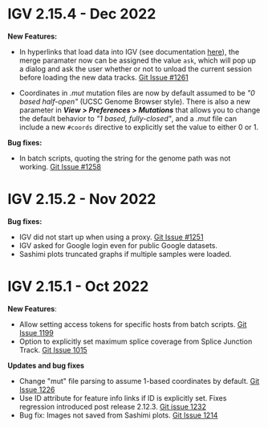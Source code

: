 # IGV 2.15.4 - Dec 2022

**New Features:**

* In hyperlinks that load data into IGV (see documentation [here](../UserGuide/advanced/external_control.md#html-links)), the merge paramater now can be assigned the value ```ask```, which will pop up a dialog and ask the user whether or not to unload the current session before loading the new data tracks.  [Git Issue #1261](https://github.com/igvteam/igv/issues/1261) 

* Coordinates in *.mut* mutation files are now by default assumed to be *"0 based half-open"* (UCSC Genome Browser style). There is also a new parameter in ***View > Preferences > Mutations*** that allows you to change the default behavior to *"1 based, fully-closed"*, and a *.mut* file can include a new ```#coords``` directive to explicitly set the value to either 0 or 1.

**Bug fixes:**

* In batch scripts, quoting the string for the genome path was not working. [Git Issue #1258](https://github.com/igvteam/igv/issues/1258) 

# IGV 2.15.2 - Nov 2022

**Bug fixes:** 

* IGV did not start up when using a proxy. [Git Issue #1251](https://github.com/igvteam/igv/issues/1251) 
* IGV asked for Google login even for public Google datasets.
* Sashimi plots truncated graphs if multiple samples were loaded.

# IGV 2.15.1 - Oct 2022

**New Features**:

* Allow setting access tokens for specific hosts from batch scripts.  [Git Issue 1199](https://github.com/igvteam/igv/issues/1199)
* Option to explicitly set maximum splice coverage from Splice Junction Track.  [Git Issue 1015](https://github.com/igvteam/igv/issues/1015)

**Updates and bug fixes**

* Change "mut" file parsing to assume 1-based coordinates by default.  [Git Issue 1226](https://github.com/igvteam/igv/issues/1226)
* Use ID attribute for feature info links if ID is explicitly set.  Fixes regression introduced post release 2.12.3.  [Git issue 1232](https://github.com/igvteam/igv/issues/1232)
* Bug fix: Images not saved from Sashimi plots. [Git Issue 1214](https://github.com/igvteam/igv/issues/1214)
